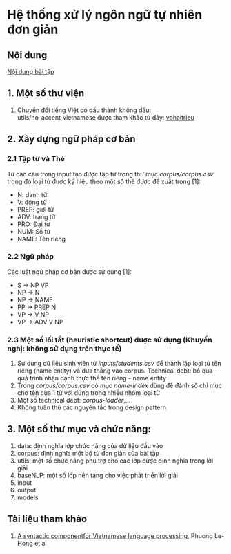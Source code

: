 # Hệ thống xử lý ngôn ngữ tự nhiên đơn giản
## Nội dung
[Nội dung bài tập](https://drive.google.com/file/d/1sSPWcUkvci_aKBjv4-u38atOiJQGqm09/view?usp=sharing)
## 1. Một số thư viện
1. Chuyển đổi tiếng Việt có dấu thành không dấu: utils/no_accent_vietnamese được tham khảo từ đây: [vohaitrieu](https://gist.github.com/thuandt/3421905#gistcomment-2966421)

## 2. Xây dựng ngữ pháp cơ bản
### 2.1 Tập từ và Thẻ
Từ các câu trong input tạo được tập từ trong thư mục _corpus/corpus.csv_ trong đó loại từ được ký hiệu theo một số thẻ được đề xuất trong [1]:
+ N: danh từ
+ V: động từ
+ PREP: giới từ
+ ADV: trạng từ
+ PRO: Đại từ
+ NUM: Số từ
+ NAME: Tên riêng
### 2.2 Ngữ pháp
Các luật ngữ pháp cơ bản được sử dụng [1]:
+ S -> NP VP
+ NP -> N
+ NP -> NAME
+ PP -> PREP N
+ VP -> V NP
+ VP -> ADV V NP
### 2.3 Một số lối tắt (heuristic shortcut) được sử dụng (Khuyến nghị: không sử dụng trên thực tế)
1. Sử dụng dữ liệu sinh viên từ _inputs/students.csv_ để thành lập loại từ tên riêng (name entity) và đưa thẳng vào corpus. Technical debt: bỏ qua quá trình nhận dạnh thực thể tên riêng - name entity
2. Trong _corpus/corpus.csv_ có mục _name-index_ dùng để đánh số chỉ mục cho tên của 1 từ với đứng trong nhiều nhóm loại từ 
3. Một số technical debt: _corpus-loader_,...
4. Không tuân thủ các nguyên tắc trong design pattern

## 3. Một số thư mục và chức năng:
1. data: định nghĩa lớp chức năng của dữ liệu đầu vào
2. corpus: định nghĩa một bộ từ đơn giản của bài tập
3. utils: một số chức năng phụ trợ cho các lớp được định nghĩa trong lời giải
4. baseNLP: một số lớp nền tảng cho việc phát triển lời giải
5. input
6. output
7. models

## Tài liệu tham khảo
1. [A syntactic componentfor Vietnamese language processing](https://core.ac.uk/download/pdf/193897487.pdf), Phuong Le-Hong et al
